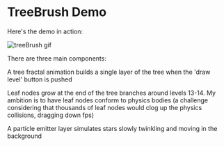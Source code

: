 # TreeBrush Demo



Here's the demo in action: 

![treeBrush gif](https://thumbs.gfycat.com/WarlikeEarlyAmericanbadger-size_restricted.gif)

There are three main components:

A tree fractal animation builds a single layer of the tree when the 'draw level' button is pushed

Leaf nodes grow at the end of the tree branches around levels 13-14. My ambition is to have leaf nodes conform to physics bodies (a challenge considering that thousands of leaf nodes would clog up the physics collisions, dragging down fps)

A particle emitter layer simulates stars slowly twinkling and moving in the background
